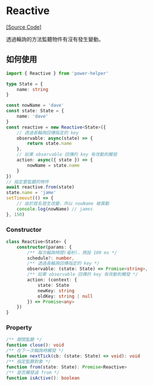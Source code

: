 # Reactive

[[Source Code]](https://github.com/KHC-ZhiHao/PowerHelper/blob/master/lib/modules/reactive.ts)

透過輪詢的方法監聽物件有沒有發生變動。

## 如何使用

```ts
import { Reactive } from 'power-helper'

type State = {
    name: string
}

const nowName = 'dave'
const state: State = {
    name: 'dave'
}
const reactive = new Reactive<State>({
    // 透過長輪詢回傳指定的 key
    observable: async(state) => {
        return state.name
    },
    // 如果 observable 回傳的 key 有改動則觸發
    action: async({ state }) => {
        nowName = state.name
    }
})
// 指定要監聽的物件
await reactive.from(state)
state.name = 'jame'
setTimeout(() => {
    // 由於姓名發生改變，所以 nowName 被異動
    console.log(nowName) // james
}, 150)
```

### Constructor

```ts
class Reactive<State> {
    constructor(params: {
        /** 每次輪詢時間(毫秒)，預設 100 ms */
        schedule?: number,
        /** 透過長輪詢回傳指定的 key */
        observable: (state: State) => Promise<string>,
        /** 如果 observable 回傳的 key 有改動則觸發 */
        action: (context: {
            state: State
            newKey: string
            oldKey: string | null
        }) => Promise<any>
    })
}
```

### Property

```ts
/** 關閉監聽 */
function close(): void
/** 在下一次輪詢時觸發 */
function nextTick(cb: (state: State) => void): void
/** 指定監聽對象 */
function from(state: State): Promise<Reactive>
/** 是否觸發過 from */
function isActive(): boolean
```
